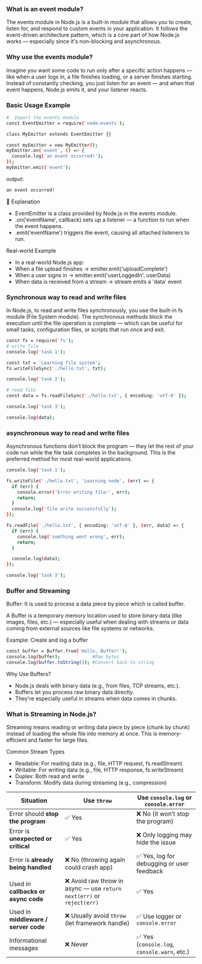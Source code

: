 ### What is an event module?

The events module in Node.js is a built-in module that allows you to create, listen for, and respond to custom events in your application. It follows the event-driven architecture pattern, which is a core part of how Node.js works — especially since it's non-blocking and asynchronous.

### Why use the events module?

Imagine you want some code to run only after a specific action happens — like when a user logs in, a file finishes loading, or a server finishes starting. Instead of constantly checking, you just listen for an event — and when that event happens, Node.js emits it, and your listener reacts.

### Basic Usage Example

```bash
#  Import the events module
const EventEmitter = require('node:events');

class MyEmitter extends EventEmitter {}

const myEmitter = new MyEmitter();
myEmitter.on('event', () => {
  console.log('an event occurred!');
});
myEmitter.emit('event');

```

output:

```bash
an event occurred!
```

🔄 Explanation

- EventEmitter is a class provided by Node.js in the events module.
- .on('eventName', callback) sets up a listener — a function to run when the event happens.
- .emit('eventName') triggers the event, causing all attached listeners to run.

Real-world Example

- In a real-world Node.js app:
- When a file upload finishes → emitter.emit('uploadComplete')
- When a user signs in → emitter.emit('userLoggedIn', userData)
- When data is received from a stream → stream emits a 'data' event

### Synchronous way to read and write files

In Node.js, to read and write files synchronously, you use the built-in fs module (File System module). The synchronous methods block the execution until the file operation is complete — which can be useful for small tasks, configuration files, or scripts that run once and exit.

```bash
const fs = require('fs');
# write file
console.log('task 1');

const txt = 'Learning file system';
fs.writeFileSync('./hello.txt', txt);

console.log('task 2');

# read file
const data = fs.readFileSync('./hello.txt', { encoding: 'utf-8' });

console.log('task 3');

console.log(data);
```

### asynchronous way to read and write files

Asynchronous functions don’t block the program — they let the rest of your code run while the file task completes in the background. This is the preferred method for most real-world applications.

```bash
console.log('task 1');

fs.writeFile('./hello.txt', 'Learning node', (err) => {
  if (err) {
    console.error('Error writing file:', err);
    return;
  }
  console.log('file write successfully');
});

fs.readFile('./hello.txt', { encoding: 'utf-8' }, (err, data) => {
  if (err) {
    console.log('somthing went wrong', err);
    return;
  }

  console.log(data);
});

console.log('task 3');
```

### Buffer and Streaming

Buffer: It is used to process a data piece by piece which is called buffer.

A Buffer is a temporary memory location used to store binary data (like images, files, etc.) — especially useful when dealing with streams or data coming from external sources like file systems or networks.

Example: Create and log a buffer

```bash
const buffer = Buffer.from('Hello, Buffer!');
console.log(buffer);            #Raw bytes
console.log(buffer.toString()); #Convert back to string
```

Why Use Buffers?

- Node.js deals with binary data (e.g., from files, TCP streams, etc.).
- Buffers let you process raw binary data directly.
- They're especially useful in streams when data comes in chunks.

### What is Streaming in Node.js?

Streaming means reading or writing data piece by piece (chunk by chunk) instead of loading the whole file into memory at once. This is memory-efficient and faster for large files.

Common Stream Types

- Readable: For reading data (e.g., file, HTTP request, fs.readStream)
- Writable: For writing data (e.g., file, HTTP response, fs.writeStream)
- Duplex: Both read and write
- Transform: Modify data during streaming (e.g., compression)

| Situation                            | Use `throw`                                                           | Use `console.log` or `console.error`         |
| ------------------------------------ | --------------------------------------------------------------------- | -------------------------------------------- |
| Error should **stop the program**    | ✅ Yes                                                                | ❌ No (it won’t stop the program)            |
| Error is **unexpected or critical**  | ✅ Yes                                                                | ❌ Only logging may hide the issue           |
| Error is **already being handled**   | ❌ No (throwing again could crash app)                                | ✅ Yes, log for debugging or user feedback   |
| Used in **callbacks or async code**  | ❌ Avoid raw throw in async — use `return next(err)` or `reject(err)` | ✅ Yes                                       |
| Used in **middleware / server code** | ❌ Usually avoid `throw` (let framework handle)                       | ✅ Use logger or `console.error`             |
| Informational messages               | ❌ Never                                                              | ✅ Yes (`console.log`, `console.warn`, etc.) |
